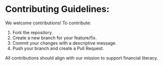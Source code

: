 # Contributing Guidelines:

We welcome contributions! To contribute:

1. Fork the repository.
2. Create a new branch for your feature/fix.
3. Commit your changes with a descriptive message.
4. Push your branch and create a Pull Request.

All contributions should align with our mission to support financial literacy.
